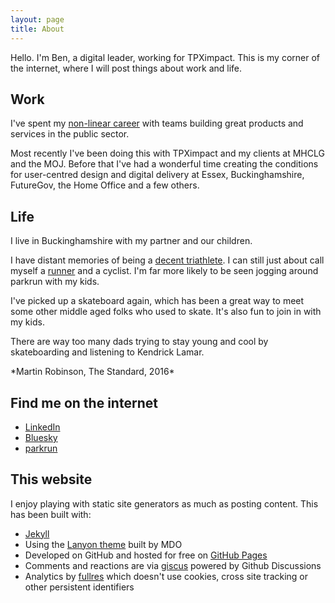 ```yaml
---
layout: page
title: About
---
```


<p class="message">
  Hello. I'm Ben, a digital leader, working for TPXimpact. This is my corner of the internet, where I will post things about work and life.
</p>

## Work

I've spent my [non-linear career](https://www.forbes.com/sites/carolinecastrillon/2025/03/18/why-non-linear-careers-are-the-future-of-work/) with teams building great products and services in the public sector.

Most recently I've been doing this with TPXimpact and my clients at MHCLG and the MOJ. Before that I've had a wonderful time creating the conditions for user-centred design and digital delivery at Essex, Buckinghamshire, FutureGov, the Home Office and a few others.

## Life

I live in Buckinghamshire with my partner and our children.

I have distant memories of being a [decent triathlete](https://triathlon.org/athletes/profile/30776/ben-unsworth). I can still just about call myself a [runner](https://www.runbritainrankings.com/runners/profile.aspx?athleteid=245125) and a cyclist. I'm far more likely to be seen jogging around parkrun with my kids.

I've picked up a skateboard again, which has been a great way to meet some other middle aged folks who used to skate. It's also fun to join in with my kids.

<p class="message">
  There are way too many dads trying to stay young and cool by skateboarding and listening to Kendrick Lamar.
</p>
*Martin Robinson, The Standard, 2016*

## Find me on the internet

* [LinkedIn](https://www.linkedin.com/in/unsworthben/)
* [Bluesky](https://bsky.app/profile/benunsworth.co.uk)
* [parkrun](https://www.parkrun.org.uk/parkrunner/4418/all/) 

## This website

I enjoy playing with static site generators as much as posting content. This has been built with:

* [Jekyll](https://jekyllrb.com)
* Using the [Lanyon theme](https://github.com/poole/lanyon) built by MDO
* Developed on GitHub and hosted for free on [GitHub Pages](https://pages.github.com)
* Comments and reactions are via [giscus](https://giscus.app/) powered by Github Discussions
* Analytics by [fullres](https://fullres.com/google-analytics-alternative) which doesn't use cookies, cross site tracking or other persistent identifiers